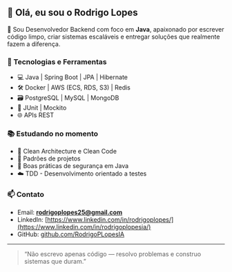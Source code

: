 ## 👋 Olá, eu sou o Rodrigo Lopes

🎯 Sou Desenvolvedor Backend com foco em **Java**, apaixonado por escrever código limpo, criar sistemas escaláveis e entregar soluções que realmente fazem a diferença.

### 🚀 Tecnologias e Ferramentas
- 💻 Java | Spring Boot | JPA | Hibernate  
- 🛠️ Docker | AWS (ECS, RDS, S3) | Redis
- 🗃️ PostgreSQL | MySQL | MongoDB  
- 🧪 JUnit | Mockito  
- 🌐 APIs REST

### 📚 Estudando no momento
- 🧠 Clean Architecture e Clean Code  
- 🧵 Padrões de projetos 
- 🔐 Boas práticas de segurança em Java  
- ☁️ TDD - Desenvolvimento orientado a testes 

### 📫 Contato
- Email: **rodrigoplopes25@gmail.com**  
- LinkedIn: [https://www.linkedin.com/in/rodrigoplopes/](https://www.linkedin.com/in/rodrigoplopesia/)  
- GitHub: [github.com/RodrigoPLopesIA](https://github.com/RodrigoPLopesIA)  

---

> “Não escrevo apenas código — resolvo problemas e construo sistemas que duram.”

